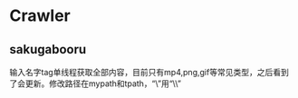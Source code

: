 # Crawler
## sakugabooru
输入名字tag单线程获取全部内容，目前只有mp4,png,gif等常见类型，之后看到了会更新。修改路径在mypath和tpath，“\\”用“\\\\”
